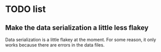 TODO list
=========

Make the data serialization a little less flakey
------------------------------------------------

Data serialization is a little flakey at the moment. For some reason, it only
works because there are errors in the data files.
